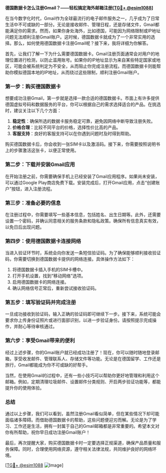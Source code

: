 **德国数据卡怎么注册Gmail？——轻松搞定海外邮箱注册[[TG💪+ @esim1088](https://t.me/s/esim1088)]**

在当今数字化时代，Gmail作为全球最流行的电子邮件服务之一，几乎成为了日常生活中不可或缺的一部分。无论是接收邮件、管理日程，还是存储文件，Gmail都能满足你的需求。然而，如果你身处海外，比如德国，可能因为网络限制或IP地址问题无法顺利注册Gmail账户。这时候，德国数据卡就成为了一个非常实用的选择。那么，如何使用德国数据卡注册Gmail呢？接下来，我将详细为你解答。

首先，让我们了解一下为什么需要德国数据卡。Gmail注册页面通常会对用户的地理位置进行检测，以防止滥用账号。如果你的IP地址显示为来自某些特定国家或地区，可能会被系统判定为不安全，从而阻止你完成注册流程。而德国数据卡则能帮助你模拟德国本地的IP地址，从而绕过这些限制，顺利注册Gmail账户。

### 第一步：购买德国数据卡

想要成功注册Gmail，第一步就是选择一款合适的德国数据卡。市面上有许多提供德国虚拟号码和数据服务的平台，你可以根据自己的需求选择适合的产品。在挑选时，建议关注以下几个方面：

1. **稳定性**：确保所选的数据卡服务稳定可靠，避免因网络中断导致注册失败。
2. **价格合理**：比较不同平台的价格，选择性价比高的产品。
3. **客服支持**：良好的客服支持可以在你遇到问题时及时得到帮助。

购买德国数据卡后，你会收到一张SIM卡以及激活码。接下来，你需要按照说明书上的步骤激活这张卡，以便正常使用。

### 第二步：下载并安装Gmail应用

在开始注册之前，你需要确保手机上已经安装了Gmail应用程序。如果尚未安装，可以通过Google Play商店免费下载。安装完成后，打开Gmail应用，点击“创建账户”按钮，进入注册流程。

### 第三步：准备必要的信息

在注册过程中，你需要填写一些基本信息，包括姓名、出生日期等。此外，还需要设置一个密码，并确认同意相关的服务条款和隐私政策。确保所有信息真实有效，以免日后出现问题。

### 第四步：使用德国数据卡连接网络

当进入验证环节时，系统会向你发送一条短信验证码。为了确保能够顺利接收验证码，你需要切换到德国数据卡提供的网络连接。具体操作方法如下：

1. 将德国数据卡插入手机的SIM卡槽中。
2. 打开手机设置，找到“移动网络”选项。
3. 启用德国数据卡的网络连接。
4. 确认网络信号正常后，重新尝试接收验证码。

### 第五步：填写验证码并完成注册

一旦成功接收到验证码，输入正确的验证码即可继续下一步。接下来，系统可能会要求你上传身份证照片或进行面部识别，以进一步验证身份。请按照提示完成操作，并耐心等待审核通过。

### 第六步：享受Gmail带来的便利

经过上述步骤，你的Gmail账户就已经成功注册了！现在，你可以随时随地登录邮箱，享受收发邮件、管理联系人、存储文件等功能。无论是在德国留学、工作还是旅行，Gmail都能成为你不可或缺的好帮手。

当然，在使用Gmail的过程中，还有一些小技巧可以帮助你更好地管理和利用这个邮箱。例如，定期清理垃圾邮件、设置邮件分类规则、开启两步验证功能等，都能提升你的使用体验。

### 总结

通过以上步骤，我们可以看到，虽然注册Gmail看似简单，但在某些情况下却可能面临诸多障碍。而借助德国数据卡的帮助，这些问题便迎刃而解。无论是为了学习、工作还是生活，拥有一封属于自己的Gmail邮箱都是非常重要的。希望本文对你有所帮助，祝你早日成功注册Gmail账户！

最后，再次提醒大家，购买德国数据卡时一定要选择正规渠道，确保产品质量和服务保障。同时，合理使用网络资源，遵守相关法律法规，共同维护良好的网络环境。

[[TG💪+ @esim1088](https://t.me/s/esim1088) ![Image](https://i.postimg.cc/4NQfJmqS/Snipaste-2025-05-13-00-14-12.png)]